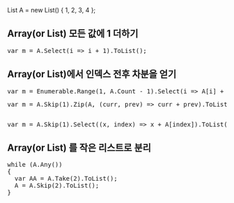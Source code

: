 List<int> A = new List<int>() { 1, 2, 3, 4 };
  
## Array(or List) 모든 값에 1 더하기
<pre>
var m = A.Select(i => i + 1).ToList();
</pre>
## Array(or List)에서 인덱스 전후 차분을 얻기
<pre>
var m = Enumerable.Range(1, A.Count - 1).Select(i => A[i] + A[i - 1]).ToList();
</pre>
<pre>
var m = A.Skip(1).Zip(A, (curr, prev) => curr + prev).ToList();
</pre>
<pre>        
var m = A.Skip(1).Select((x, index) => x + A[index]).ToList();
</pre>

## Array(or List) 를 작은 리스트로 분리
<pre>
while (A.Any())
{
  var AA = A.Take(2).ToList();
  A = A.Skip(2).ToList();
}
</pre>
